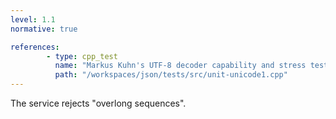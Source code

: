 ```yaml
---
level: 1.1
normative: true

references:
        - type: cpp_test
          name: "Markus Kuhn's UTF-8 decoder capability and stress test:4  Overlong sequences"
          path: "/workspaces/json/tests/src/unit-unicode1.cpp"
---
```


The service rejects "overlong sequences".
